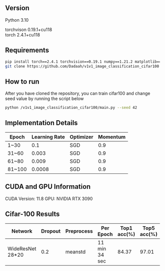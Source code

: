 ## Version

Python 3.10

torchvison 0.19.1+cu118  
torch 2.4.1+cu118  

## Requirements
```bash
pip install torch==2.4.1 torchvision==0.19.1 numpy==1.21.2 matplotlib==3.4.3 scikit-learn==1.0.2
git clone https://github.com/Dadaah/v1v1_image_classification_cifar100
```
## How to run
After you have cloned the repository, you can train cifar100 and change seed value by running the script below 
```bash
python /v1v1_image_classification_cifar100/main.py --seed 42 
```
## Implementation Details
| Epoch | Learning Rate | Optimizer | Momentum |
|-------|---------------|-----------|----------|
| 1~30  | 0.1           | SGD       | 0.9      |
| 31~60 | 0.003         | SGD       | 0.9      |
| 61~80 | 0.009         | SGD       | 0.9      |
| 81~100| 0.0008        | SGD       | 0.9      |

## CUDA and GPU Information
CUDA Version: 11.8
GPU: NVIDIA RTX 3090

## Cifar-100 Results

| Network         | Dropout | Preprocess          |   Per Epoch  | Top1 acc(%) | Top5 acc(%) | superclass acc(%) |
|-----------------|---------|---------------------|--------------|-------------|-------------|-------------|
| WideResNet 28*20| 0.2     | meanstd             | 11 min 34 sec |    84.37    |    97.01    |    91.33    |
